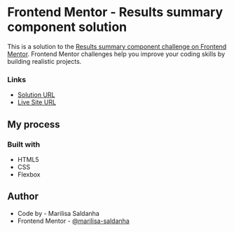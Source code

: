 # Frontend Mentor - Results summary component solution

This is a solution to the [Results summary component challenge on Frontend Mentor](https://www.frontendmentor.io/challenges/results-summary-component-CE_K6s0maV). Frontend Mentor challenges help you improve your coding skills by building realistic projects.

### Links

- [Solution URL](https://www.frontendmentor.io/solutions/results-summary-component-using-html-5-css-and-flexbox-YgMb9x8URw)
- [Live Site URL](https://marilisa-saldanha.github.io/results-summary-component/)

## My process

### Built with

- HTML5
- CSS
- Flexbox

## Author

- Code by - Marilisa Saldanha
- Frontend Mentor - [@marilisa-saldanha](https://www.frontendmentor.io/profile/marilisa-saldanha)
